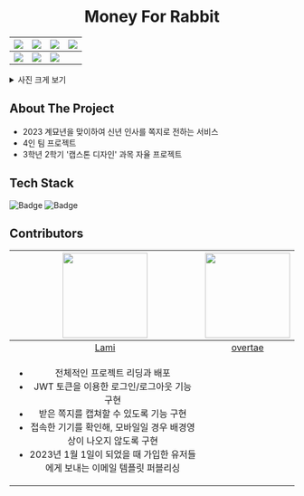 <h1 align="center">Money For Rabbit</h1>

| <img src="https://user-images.githubusercontent.com/87893624/229369977-1985ac34-bb68-417b-9cf2-4dc4a45a1063.png"> | <img src="https://user-images.githubusercontent.com/87893624/229370028-f9457533-e902-493b-a420-82a2292d527f.png"> | <img src="https://user-images.githubusercontent.com/87893624/229370061-4ed7413f-782f-4a78-b0a0-4bd7137ae8b3.png"> | <img src="https://user-images.githubusercontent.com/87893624/229370106-4ff90ad7-2263-4c37-a986-9427ff2416b8.png"> 
|--|--|--|--|
| <img src="https://user-images.githubusercontent.com/87893624/229370133-03092a7c-6e9f-4e65-952c-64216c945ad2.png"> | <img src="https://user-images.githubusercontent.com/87893624/229370172-b6c15bc1-a80d-445b-a625-905040b41576.png"> | <img src="https://user-images.githubusercontent.com/87893624/229370260-16930063-3cd5-4619-bf8a-6bd5ba4c60bc.png">


<details>
	<summary>사진 크게 보기</summary>
	<div markdown="1" align="center">
		<img src="https://user-images.githubusercontent.com/87893624/229369977-1985ac34-bb68-417b-9cf2-4dc4a45a1063.png">
    <img src="https://user-images.githubusercontent.com/87893624/229370028-f9457533-e902-493b-a420-82a2292d527f.png">
    <img src="https://user-images.githubusercontent.com/87893624/229370061-4ed7413f-782f-4a78-b0a0-4bd7137ae8b3.png">
    <img src="https://user-images.githubusercontent.com/87893624/229370106-4ff90ad7-2263-4c37-a986-9427ff2416b8.png">
    <img src="https://user-images.githubusercontent.com/87893624/229370133-03092a7c-6e9f-4e65-952c-64216c945ad2.png">
    <img src="https://user-images.githubusercontent.com/87893624/229370172-b6c15bc1-a80d-445b-a625-905040b41576.png">
    <img src="https://user-images.githubusercontent.com/87893624/229370260-16930063-3cd5-4619-bf8a-6bd5ba4c60bc.png">
	</div>
</details>

## About The Project

- 2023 계묘년을 맞이하여 신년 인사를 쪽지로 전하는 서비스 
- 4인 팀 프로젝트
- 3학년 2학기 '캡스톤 디자인' 과목 자율 프로젝트

##  Tech Stack

![Badge](https://img.shields.io/badge/JavaScript-yellow?style=flat&logo=javascript&logoColor=white) ![Badge](https://img.shields.io/badge/React.js-blue?style=flat&logo=react&logoColor=white)

## Contributors
| <img src="https://user-images.githubusercontent.com/87893624/228295203-1ced3182-0c6b-4cff-bea2-520cba8bdf89.png" width="150"> | <img src="https://avatars.githubusercontent.com/u/51291185?v=4" width="150"> |
|:--:|:--:|
|<a href="https://github.com/HalamLee">Lami</a>  | <a href="https://github.com/overtae">overtae</a> |
|<ul><li>전체적인 프로젝트 리딩과 배포</li><li>JWT 토큰을 이용한 로그인/로그아웃 기능 구현</li><li>받은 쪽지를 캡쳐할 수 있도록 기능 구현</li><li>접속한 기기를 확인해, 모바일일 경우 배경영상이 나오지 않도록 구현</li><li>2023년 1월 1일이 되었을 때 가입한 유저들에게 보내는 이메일 템플릿 퍼블리싱</li></ul>| |
